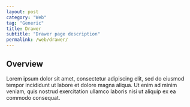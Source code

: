 ```yaml
---
layout: post
category: "Web"
tag: "Generic"
title: Drawer
subtitle: "Drawer page description"
permalink: /web/drawer/
---
```


## Overview

Lorem ipsum dolor sit amet, consectetur adipiscing elit, sed do eiusmod tempor incididunt ut labore et dolore magna aliqua. Ut enim ad minim veniam, quis nostrud exercitation ullamco laboris nisi ut aliquip ex ea commodo consequat.
